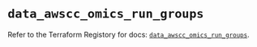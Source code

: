 # `data_awscc_omics_run_groups`

Refer to the Terraform Registory for docs: [`data_awscc_omics_run_groups`](https://registry.terraform.io/providers/hashicorp/awscc/0.70.0/docs/data-sources/omics_run_groups).
